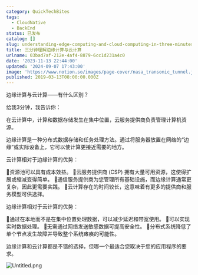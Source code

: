 ```yaml
---
category: QuickTechBites
tags:
  - CloudNative
  - BackEnd
status: 已发布
catalog: []
slug: understanding-edge-computing-and-cloud-computing-in-three-minutes
title: 三分钟理解边缘计算与云计算
urlname: 03bad7af-212e-4af4-8879-6cc1d231a4c0
date: '2023-11-13 22:44:00'
updated: '2024-09-07 17:43:00'
image: 'https://www.notion.so/images/page-cover/nasa_transonic_tunnel.jpg'
published: 2019-03-13T08:00:00.000Z
---
```


边缘计算与云计算——有什么区别？


给我3分钟，我告诉你：


在云计算中，计算和数据存储发生在集中位置，云服务提供商负责管理计算机资源。


边缘计算是一种分布式数据存储和任务处理方法。通过将服务器放置在网络的“边缘”或实际设备上，它可以使计算更接近需要的地方。


云计算相对于边缘计算的优势：


🔹资源池可以具有成本效益。
🔹云服务提供商 (CSP) 拥有大量可用资源，这使得扩展或缩减变得简单。
🔹通信服务提供商为您管理所有基础设施，而边缘计算通常更复杂，因此更需要实践。
🔹云计算存在的时间较长，这意味着有更多的提供商和服务模型可供选择。


边缘计算相对于云计算的优势：


🔸通过在本地而不是在集中位置处理数据，可以减少延迟和带宽使用。
🔸可以实现实时数据处理。
🔸无需通过网络发送敏感数据可提高安全性。
🔸分布式系统降低了单个节点发生故障并导致整个系统瘫痪的可能性。


边缘计算和云计算都是不错的选择，但哪一个最适合您取决于您的应用程序的要求。


![Untitled.png](https://prod-files-secure.s3.us-west-2.amazonaws.com/5d24fe63-e567-4804-86f9-9fdc62e13082/13581d9b-f241-4af1-9995-cb87504adaf1/Untitled.png?X-Amz-Algorithm=AWS4-HMAC-SHA256&X-Amz-Content-Sha256=UNSIGNED-PAYLOAD&X-Amz-Credential=AKIAT73L2G45FSPPWI6X%2F20250116%2Fus-west-2%2Fs3%2Faws4_request&X-Amz-Date=20250116T213310Z&X-Amz-Expires=3600&X-Amz-Signature=fc7dfc3a2618b86eed6da0905d9ecac7f34de70ea9ed0b07cf3870229d0d198a&X-Amz-SignedHeaders=host&x-id=GetObject)

